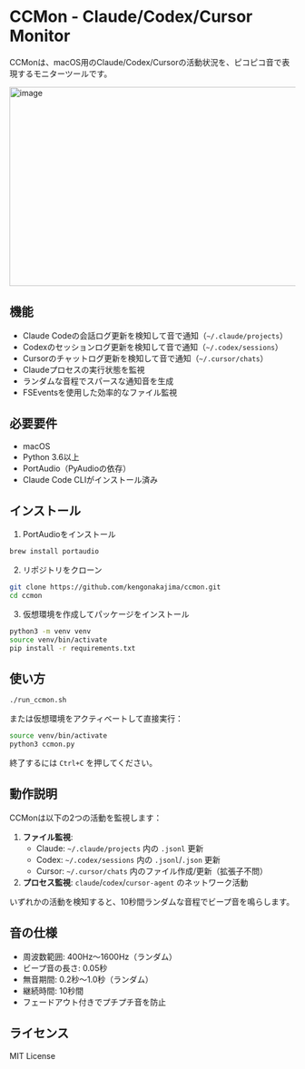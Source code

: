 # CCMon - Claude/Codex/Cursor Monitor

CCMonは、macOS用のClaude/Codex/Cursorの活動状況を、ピコピコ音で表現するモニターツールです。

<img width="528" height="351" alt="image" src="https://github.com/user-attachments/assets/30d72359-21d4-4a46-bc1f-beac12fb1184" />

## 機能

- Claude Codeの会話ログ更新を検知して音で通知（`~/.claude/projects`）
- Codexのセッションログ更新を検知して音で通知（`~/.codex/sessions`）
- Cursorのチャットログ更新を検知して音で通知（`~/.cursor/chats`）
- Claudeプロセスの実行状態を監視
- ランダムな音程でスパースな通知音を生成
- FSEventsを使用した効率的なファイル監視

## 必要要件

- macOS
- Python 3.6以上
- PortAudio（PyAudioの依存）
- Claude Code CLIがインストール済み

## インストール

1. PortAudioをインストール
```bash
brew install portaudio
```

2. リポジトリをクローン
```bash
git clone https://github.com/kengonakajima/ccmon.git
cd ccmon
```

3. 仮想環境を作成してパッケージをインストール
```bash
python3 -m venv venv
source venv/bin/activate
pip install -r requirements.txt
```

## 使い方

```bash
./run_ccmon.sh
```

または仮想環境をアクティベートして直接実行：

```bash
source venv/bin/activate
python3 ccmon.py
```

終了するには `Ctrl+C` を押してください。

## 動作説明

CCMonは以下の2つの活動を監視します：

1. **ファイル監視**: 
   - Claude: `~/.claude/projects` 内の `.jsonl` 更新
   - Codex: `~/.codex/sessions` 内の `.jsonl`/`.json` 更新
   - Cursor: `~/.cursor/chats` 内のファイル作成/更新（拡張子不問）
2. **プロセス監視**: `claude`/`codex`/`cursor-agent` のネットワーク活動

いずれかの活動を検知すると、10秒間ランダムな音程でビープ音を鳴らします。

## 音の仕様

- 周波数範囲: 400Hz〜1600Hz（ランダム）
- ビープ音の長さ: 0.05秒
- 無音期間: 0.2秒〜1.0秒（ランダム）
- 継続時間: 10秒間
- フェードアウト付きでプチプチ音を防止

## ライセンス

MIT License
